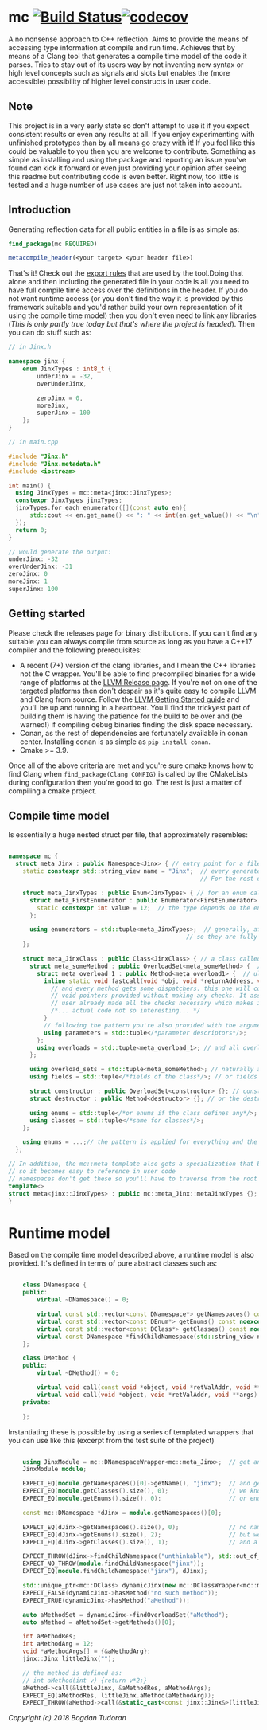 # mc [![Build Status](https://travis-ci.org/tfbogdan/rosewood.svg?branch=master)](https://travis-ci.org/tfbogdan/rosewood)[![codecov](https://codecov.io/gh/tfbogdan/mc/branch/master/graph/badge.svg)](https://codecov.io/gh/tfbogdan/mc)
A no nonsense approach to C++ reflection. Aims to provide the means of accessing type information at compile and run time. Achieves that by means of a Clang tool that generates a compile time model of the code it parses. Tries to stay out of its users way by not inventing new syntax or high level concepts such as signals and slots but enables the (more accessible) possibility of higher level constructs in user code.

## Note
This project is in a very early state so don't attempt to use it if you expect consistent results or even any results at all. If you enjoy experimenting with unfinished prototypes than by all means go crazy with it! If you feel like this could be valuable to you then you are welcome to contribute. Something as simple as installing and using the package and reporting an issue you've found can kick it forward or even just providing your opinion after seeing this readme but contributing code is even better. Right now, too little is tested and a huge number of use cases are just not taken into account.

## Introduction
Generating reflection data for all public entities in a file is as simple as:

```cmake
find_package(mc REQUIRED)

metacompile_header(<your target> <your header file>)
```

That's it! Check out the [export rules](docs/export_rules.md) that are used by the tool.Doing that alone and then including the generated file in your code is all you need to have full compile time access over the definitions in the header. If you do not want runtime access (or you don't find the way it is provided by this framework suitable and you'd rather build your own representation of it using the compile time model) then you don't even need to link any libraries (_This is only partly true today but that's where the project is headed_). Then you can do stuff such as:

```c++
// in Jinx.h

namespace jinx {
    enum JinxTypes : int8_t {
        underJinx = -32,
        overUnderJinx,

        zeroJinx = 0,
        moreJinx,
        superJinx = 100
    };
}

// in main.cpp

#include "Jinx.h"
#include "Jinx.metadata.h"
#include <iostream>

int main() {
  using JinxTypes = mc::meta<jinx::JinxTypes>;
  constexpr JinxTypes jinxTypes;
  jinxTypes.for_each_enumerator([](const auto en){
      std::cout << en.get_name() << ": " << int(en.get_value()) << "\n";
  });
  return 0;
}

// would generate the output:
underJinx: -32
overUnderJinx: -31
zeroJinx: 0
moreJinx: 1
superJinx: 100

```

## Getting started

Please check the releases page for binary distributions. If you can't find any suitable you can always compile from source as long as you have a C++17 compiler and the following prerequisites: 

- A recent (7+) version of the clang libraries, and I mean the C++ libraries not the C wrapper. You'll be able to find precompiled binaries for a wide range of platforms at the [LLVM Release page](http://releases.llvm.org/download.html#7.0.0). If you're not on one of the targeted platforms then don't despair as it's quite easy to compile LLVM and Clang from source. Follow the [LLVM Getting Started guide](https://llvm.org/docs/GettingStarted.html) and you'll be up and running in a heartbeat. You'll find the trickyest part of building them is having the patience for the build to be over and (be warned!) if compiling debug binaries finding the disk space necessary.
- Conan, as the rest of dependencies are fortunately available in conan center. Installing conan is as simple as `pip install conan`.
- Cmake >= 3.9.

Once all of the above criteria are met and you're sure cmake knows how to find Clang when `find_package(Clang CONFIG)` is called by the CMakeLists during configuration then you're good to go. The rest is just a matter of compiling a cmake project.

## Compile time model

Is essentially a huge nested struct per file, that approximately resembles:

```c++

namespace mc {
  struct meta_Jinx : public Namespace<Jinx> { // entry point for a file called Jinx.h
    static constexpr std::string_view name = "Jinx";  // every generated descriptor gets a name.
                                                      // For the rest of this example it will be skipped but in actual code it's always there.

    struct meta_JinxTypes : public Enum<JinxTypes> { // for an enum called say JinxTypes
      struct meta_FirstEnumerator : public Enumerator<FirstEnumerator> { // each enumerator gets one of these
        static constexpr int value = 12;  // the type depends on the enum class type and value is the value of the enumerator in the enum itself
      };

      using enumerators = std::tuple<meta_JinxTypes>;  // generally, after declaring entities statically they are collected in a tuple type
                                                  // so they are fully usable in generic code. the tuple type is appropriately called enumerators in this case
    };

    struct meta_JinxClass : public Class<JinxClass> { // a class called JinxClass you'd get a descriptor resembling this one
      struct meta_someMethod : public OverloadSet<meta_someMethod> {  // and for a method called `someMethod` (even one without overloads) you'd get what is called an overload set
        struct meta_overload_1 : public Method<meta_overload1> {  // ultimately listing every overloads of a method like this
          inline static void fastcall(void *obj, void *returnAddress, void **args) {
            // and every method gets some dispatchers. this one will construct a method call from the
            // void pointers provided without making any checks. It assumes the
            // user already made all the checks necessary which makes it dangerous but also very fast.
            /*... actual code not so interesting... */
          }
          // following the pattern you're also provided with the argument list
          using parameters = std::tuple</*parameter descriptors*/>;
        };
        using overloads = std::tuple<meta_overload_1>; // and all overloads are listed
      };

      using overload_sets = std::tuple<meta_someMethod>; // naturally all overload sets are listed too
      using fields = std::tuple</*fields of the class*/>; // or fields

      struct constructor : public OverloadSet<constructor> {}; // constructors aren't left out either
      struct destructor : public Method<destructor> {}; // or the destructor

      using enums = std::tuple</*or enums if the class defines any*/>;
      using classes = std::tuple</*same for classes*/>;
    };

    using enums = ...;// the pattern is applied for everything and the entire model is entirely traversable during compile time;
  };

// In addition, the mc::meta template also gets a specialization that becomes one of the descriptors from above depending on the type it is specialized over
// so it becomes easy to reference in user code
// namespaces don't get these so you'll have to traverse from the root of the model to find them
template<>
struct meta<jinx::JinxTypes> : public mc::meta_Jinx::metaJinxTypes {};
}

```

# Runtime model

Based on the compile time model described above, a runtime model is also provided. It's defined in terms of pure abstract classes such as:

```c++

    class DNamespace {
    public:
        virtual ~DNamespace() = 0;

        virtual const std::vector<const DNamespace*> getNamespaces() const noexcept = 0;
        virtual const std::vector<const DEnum*> getEnums() const noexcept = 0;
        virtual const std::vector<const DClass*> getClasses() const noexcept = 0;
        virtual const DNamespace *findChildNamespace(std::string_view name) const noexcept(false) = 0;
    };

    class DMethod {
    public:
        virtual ~DMethod() = 0;

        virtual void call(const void *object, void *retValAddr, void **args) const = 0;
        virtual void call(void *object, void *retValAddr, void **args) const = 0;
    private:

    };

```

Instantiating these is possible by using a series of templated wrappers that you can use like this (excerpt from the test suite of the project)

```c++

    using JinxModule = mc::DNamespaceWrapper<mc::meta_Jinx>;  // get an instance for the root of a model
    JinxModule module;

    EXPECT_EQ(module.getNamespaces()[0]->getName(), "jinx");  // and get the first namespace of that model. in our test code, that is called jinx
    EXPECT_EQ(module.getClasses().size(), 0);                 // we know the root of the module has no classes
    EXPECT_EQ(module.getEnums().size(), 0);                   // or enums

    const mc::DNamespace *dJinx = module.getNamespaces()[0];

    EXPECT_EQ(dJinx->getNamespaces().size(), 0);              // no namespaces nested within jinx
    EXPECT_EQ(dJinx->getEnums().size(), 2);                   // but we do have two enums
    EXPECT_EQ(dJinx->getClasses().size(), 1);                 // and a class

    EXPECT_THROW(dJinx->findChildNamespace("unthinkable"), std::out_of_range);  // asking for a namespace that doesn't exist throws an exception
    EXPECT_NO_THROW(module.findChildNamespace("jinx"));                         // if it exists then it's politely returned back to the called
    EXPECT_EQ(module.findChildNamespace("jinx"), dJinx);                        // and we know for a fact that the jinx namespace has position 0 for this test

    std::unique_ptr<mc::DClass> dynamicJinx(new mc::DClassWrapper<mc::meta<jinx::Jinx>>); // and now we're creating an instance for the Jinx class. Could also search for it in the module. It's already nested within.
    EXPECT_FALSE(dynamicJinx->hasMethod("no such method"));                     // no such method, friend!
    EXPECT_TRUE(dynamicJinx->hasMethod("aMethod"));                             // but we know this one exists

    auto aMethodSet = dynamicJinx->findOverloadSet("aMethod");
    auto aMethod = aMethodSet->getMethods()[0];

    int aMethodRes;
    int aMethodArg = 12;
    void *aMethodArgs[] = {&aMethodArg};
    jinx::Jinx littleJinx("");                                                  // hello little jinx! we've been talking about you!

    // the method is defined as:
    // int aMethod(int v) {return v*2;}
    aMethod->call(&littleJinx, &aMethodRes, aMethodArgs);                       // this is how one would call a method through a wrapper. simplistic example but no reason it shouldn't be able to scale up
    EXPECT_EQ(aMethodRes, littleJinx.aMethod(aMethodArg));                      // for our test, we want both ways of calling the method to yield the same result
    EXPECT_THROW(aMethod->call(&static_cast<const jinx::Jinx&>(littleJinx), &aMethodRes, aMethodArgs), mc::const_corectness_error); // and const corectness is enforced too.


```

_Copyright (c) 2018 Bogdan Tudoran_

